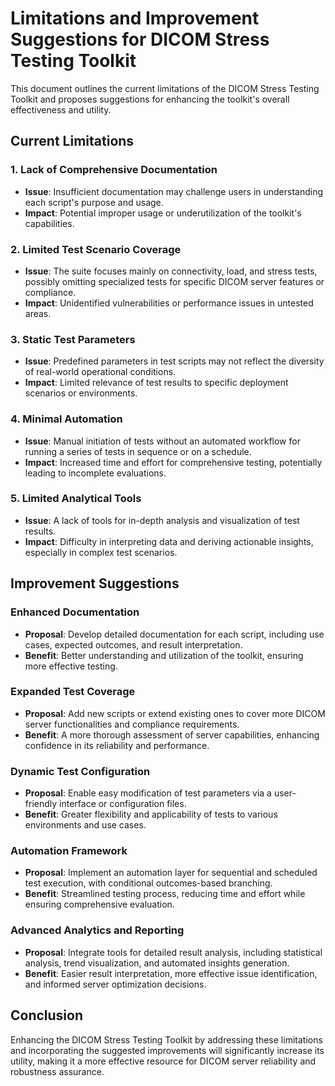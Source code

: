 # Limitations and Improvement Suggestions for DICOM Stress Testing Toolkit

This document outlines the current limitations of the DICOM Stress Testing Toolkit and proposes suggestions for enhancing the toolkit's overall effectiveness and utility.

## Current Limitations

### 1. Lack of Comprehensive Documentation
- **Issue**: Insufficient documentation may challenge users in understanding each script's purpose and usage.
- **Impact**: Potential improper usage or underutilization of the toolkit's capabilities.

### 2. Limited Test Scenario Coverage
- **Issue**: The suite focuses mainly on connectivity, load, and stress tests, possibly omitting specialized tests for specific DICOM server features or compliance.
- **Impact**: Unidentified vulnerabilities or performance issues in untested areas.

### 3. Static Test Parameters
- **Issue**: Predefined parameters in test scripts may not reflect the diversity of real-world operational conditions.
- **Impact**: Limited relevance of test results to specific deployment scenarios or environments.

### 4. Minimal Automation
- **Issue**: Manual initiation of tests without an automated workflow for running a series of tests in sequence or on a schedule.
- **Impact**: Increased time and effort for comprehensive testing, potentially leading to incomplete evaluations.

### 5. Limited Analytical Tools
- **Issue**: A lack of tools for in-depth analysis and visualization of test results.
- **Impact**: Difficulty in interpreting data and deriving actionable insights, especially in complex test scenarios.

## Improvement Suggestions

### Enhanced Documentation
- **Proposal**: Develop detailed documentation for each script, including use cases, expected outcomes, and result interpretation.
- **Benefit**: Better understanding and utilization of the toolkit, ensuring more effective testing.

### Expanded Test Coverage
- **Proposal**: Add new scripts or extend existing ones to cover more DICOM server functionalities and compliance requirements.
- **Benefit**: A more thorough assessment of server capabilities, enhancing confidence in its reliability and performance.

### Dynamic Test Configuration
- **Proposal**: Enable easy modification of test parameters via a user-friendly interface or configuration files.
- **Benefit**: Greater flexibility and applicability of tests to various environments and use cases.

### Automation Framework
- **Proposal**: Implement an automation layer for sequential and scheduled test execution, with conditional outcomes-based branching.
- **Benefit**: Streamlined testing process, reducing time and effort while ensuring comprehensive evaluation.

### Advanced Analytics and Reporting
- **Proposal**: Integrate tools for detailed result analysis, including statistical analysis, trend visualization, and automated insights generation.
- **Benefit**: Easier result interpretation, more effective issue identification, and informed server optimization decisions.

## Conclusion

Enhancing the DICOM Stress Testing Toolkit by addressing these limitations and incorporating the suggested improvements will significantly increase its utility, making it a more effective resource for DICOM server reliability and robustness assurance.
